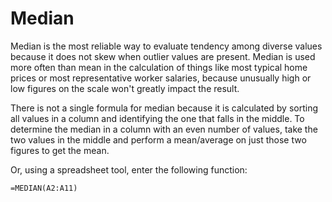 # Median
Median is the most reliable way to evaluate tendency among diverse values because it does not skew when outlier values are present. Median is used more often than mean in the calculation of things like most typical home prices or most representative worker salaries, because unusually high or low figures on the scale won't greatly impact the result.

There is not a single formula for median because it is calculated by sorting all values in a column and identifying the one that falls in the middle. To determine the median in a column with an even number of values, take the two values in the middle and perform a mean/average on just those two figures to get the mean.

Or, using a spreadsheet tool, enter the following function:

`=MEDIAN(A2:A11)`
